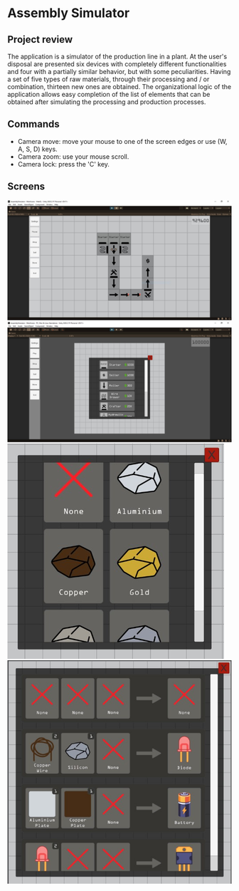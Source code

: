 # Assembly Simulator

## Project review

The application is a simulator of the production line in a plant. At the user's disposal are presented six devices with completely different functionalities and four with a partially similar behavior, but with some peculiarities. Having a set of five types of raw materials, through their processing and / or combination, thirteen new ones are obtained. The organizational logic of the application allows easy completion of the list of elements that can be obtained after simulating the processing and production processes.

## Commands

- Camera move: move your mouse to one of the screen edges or use (W, A, S, D) keys.
- Camera zoom: use your mouse scroll.
- Camera lock: press the 'C' key.

## Screens

![](./Screens/1.jpg)
![](./Screens/2.jpg)
![](./Screens/3.jpg)
![](./Screens/4.jpg)
